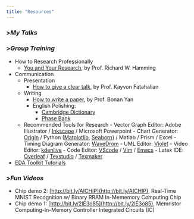 ```yaml
---
title: "Resources"
---
```


### >*My Talks*

### >*Group Training*

- How to Research Professionally
    - [You and Your Research](/youandyourresearch), by Prof. Richard W. Hamming
- Communication
    - Presentation
        - [How to give a clear talk](/images/assets/cleartalktips.pdf), by Prof. Kayvon Fatahalian
    - Writing
        - [How to write a paper](a.pdf), by Prof. Bonan Yan 
        - English Polishing:
            - [Cambridge Dictionary](https://dictionary.cambridge.org/dictionary/)
            - [Phase Bank](http://www.phrasebank.manchester.ac.uk/writing-definitions/)
    - Recommended Tools for Research
            - Vector Graph Editor: Adobe Illustrator / [Inkscape](https://inkscape.org/) / Microsoft Powerpoint
            - Chart Generator: [Origin](https://www.originlab.com/) / Python ([Matplotlib](https://matplotlib.org/), [Seaborn](https://seaborn.pydata.org/)) / Matlab / Prism / Excel
            - Timing Diagram Generator: [WaveDrom](https://wavedrom.com/)
            - UML Editor: [Violet](http://alexdp.free.fr/violetumleditor/page.php)
            - Video Editor: [kdenlive](https://kdenlive.org/)
            - Code Editor: [VScode](https://code.visualstudio.com/) / [Vim](https://www.vim.org/about.php) / [Emacs](https://www.gnu.org/software/emacs/)
            - Latex IDE: [Overleaf](https://www.overleaf.com/) / [Texstudio](https://www.texstudio.org/) / [Texmaker](https://www.xm1math.net/texmaker/)
- [EDA Toolkit Tutorials](XXX)

### >*Fun Videos*
- Chip demo 2: [http://bit.ly/AICHIP](http://bit.ly/AICHIP), Real-Time MNIST Recognition w/ Binary RRAM In-Mememory Computing Chip
- Chip demo 1: [http://bit.ly/2lE3o85](http://bit.ly/2lE3o85), Memristor Computing-In-Memory Controller Integrated Circuits (IC)

<!-- ### >*Links* -->

<!-- [NeoNexus](https://neonexus.ai) -->